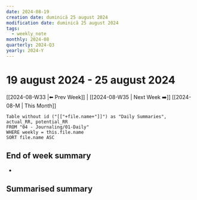 ```yaml
---
date: 2024-08-19
creation date: duminică 25 august 2024
modification date: duminică 25 august 2024
tags:
  - weekly_note
monthly: 2024-08
quarterly: 2024-Q3
yearly: 2024-Y
---
```

# 19 august 2024 - 25 august 2024

[[2024-08-W33 |⬅️ Prev Week]] | [[2024-08-W35 | Next Week ➡️]] 
[[2024-08-M | This Month]]


```dataview
Table without id ("[["+file.name+"]]") as "Daily Summaries", actual_RR, potential_RR
FROM "04 - Journaling/01-Daily"
WHERE weekly = this.file.name
SORT file.name ASC
```




## End of week summary
- 

**Summarised summary**
- 

